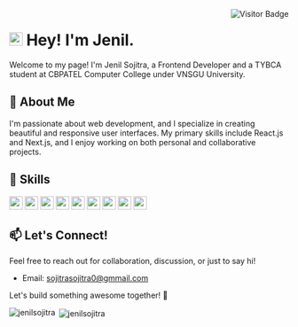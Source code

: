 
<img align="right" src="https://visitor-badge.laobi.icu/badge?page_id=jenilsojitra.jenilsojitra" alt="Visitor Badge">    

<h1><img src="https://emojis.slackmojis.com/emojis/images/1531849430/4246/blob-sunglasses.gif?1531849430" width="24"/> Hey! I'm Jenil.</h1>

Welcome to my page!
I'm Jenil Sojitra, a Frontend Developer and a TYBCA student at CBPATEL Computer College under VNSGU University.

## 🌟 About Me

I'm passionate about web development, and I specialize in creating beautiful and responsive user interfaces. My primary skills include React.js and Next.js, and I enjoy working on both personal and collaborative projects.

## 🚀 Skills

<p>
  <img src="https://github.com/get-icon/geticon/raw/master/icons/react.svg" width="24px" height="24px" />
  <img src="https://github.com/get-icon/geticon/raw/master/icons/nextjs.svg" width="24px" height="24px" />
  <img src="https://github.com/get-icon/geticon/raw/master/icons/javascript.svg" width="24px" height="24px" />
  <img src="https://github.com/get-icon/geticon/raw/master/icons/typescript-icon.svg" width="24px" height="24px" />
  <img src="https://github.com/get-icon/geticon/raw/master/icons/html-5.svg" width="24px" height="24px" />
  <img src="https://github.com/get-icon/geticon/raw/master/icons/css-3.svg" width="24px" height="24px" />
  <img src="https://github.com/get-icon/geticon/raw/master/icons/tailwindcss-icon.svg" width="24px" height="24px" />
  <img src="https://github.com/get-icon/geticon/raw/master/icons/git-icon.svg" width="24px" height="24px" />
  <img src="https://github.com/get-icon/geticon/raw/master/icons/github-icon.svg" width="24px" height="24px" />
</p>

## 📫 Let's Connect!

Feel free to reach out for collaboration, discussion, or just to say hi!

- Email: [sojitrasojitra0@gmmail.com](mailto:sojitrasojitra0@gmmail.com)

Let's build something awesome together! 🚀

<p><img align="left" src="https://github-readme-stats.vercel.app/api/top-langs?username=jenilsojitra&show_icons=true&locale=en&layout=compact" alt="jenilsojitra" /></p>

<p>&nbsp;<img align="center" src="https://github-readme-stats.vercel.app/api?username=jenilsojitra&show_icons=true&locale=en" alt="jenilsojitra" /></p>
